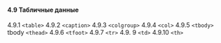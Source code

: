 #### 4.9 Табличные данные<a name="49-tabular-data"></a>

4.9.1 `<table>` 4.9.2 `<caption>` 4.9.3 `<colgroup>` 4.9.4 `<col>` 4.9.5 `<tbody>` tbody `<thead>` 4.9.6 `<tfoot>` 4.9.7 `<tr>` 4.9. 9 `<td>` 4.9.10 `<th>`
